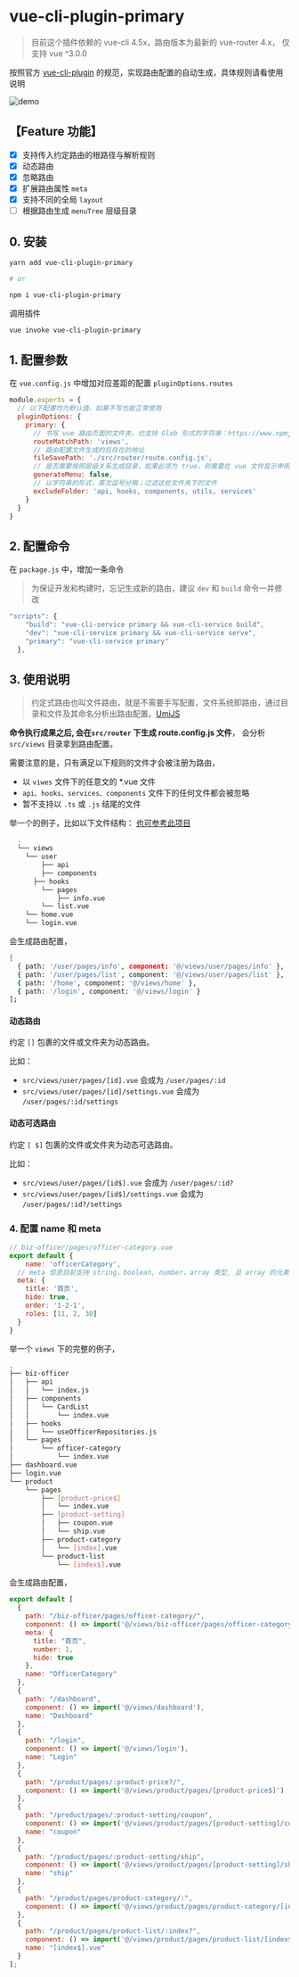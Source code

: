 # vue-cli-plugin-primary

> 目前这个插件依赖的 vue-cli 4.5x，路由版本为最新的 vue-router 4.x， 仅支持 vue ^3.0.0

按照官方 [vue-cli-plugin](https://cli.vuejs.org/zh/dev-guide/plugin-dev.html) 的规范，实现路由配置的自动生成，具体规则请看使用说明

![demo](http://evan-lin.com/vue-cli-plugin-primary.png)

## **【Feature 功能】**

- [x] 支持传入约定路由的根路径与解析规则
- [x] 动态路由
- [x] 忽略路由
- [x] 扩展路由属性 `meta`
- [x] 支持不同的全局 `layout`
- [ ] 根据路由生成 `menuTree` 层级目录

## 0. 安装

```bash
yarn add vue-cli-plugin-primary

# or 

npm i vue-cli-plugin-primary
```


调用插件

```bash
vue invoke vue-cli-plugin-primary
```


## 1. 配置参数
在 `vue.config.js` 中增加对应差距的配置 `pluginOptions.routes`
```js
module.exports = {
  // 以下配置均为默认值，如果不写也能正常使用
  pluginOptions: {
    primary: {
      // 书写 vue 路由页面的文件夹，也支持 Glob 形式的字符串：https://www.npmjs.com/package/glob
      routeMatchPath: 'views',
      // 路由配置文件生成的后存在的地址
      fileSavePath: './src/router/route.config.js',
      // 是否需要按照层级关系生成目录，如果此项为 true，则需要在 vue 文件显示申明 order (1-2-1)
      generateMenu: false,
      // 以字符串的形式，英文逗号分隔；过滤这些文件夹下的文件
      excludeFolder: 'api, hooks, components, utils, services'
    }
  }
}
```



## 2. 配置命令

在 `package.js` 中，增加一条命令

> 为保证开发和构建时，忘记生成新的路由，建议 `dev` 和 `build` 命令一并修改

```javascript
"scripts": {
    "build": "vue-cli-service primary && vue-cli-service build",
    "dev": "vue-cli-service primary && vue-cli-service serve",
    "primary": "vue-cli-service primary"
  },
```



## 3. 使用说明

> 约定式路由也叫文件路由，就是不需要手写配置，文件系统即路由，通过目录和文件及其命名分析出路由配置。[UmiJS](https://umijs.org/zh-CN/docs/convention-routing)

**命令执行成果之后, 会在`src/router` 下生成 route.config.js 文件**， 会分析 `src/views` 目录拿到路由配置。

需要注意的是，只有满足以下规则的文件才会被注册为路由，

* 以 `viwes` 文件下的任意文的 *.vue 文件 
* `api、hooks、services、components` 文件下的任何文件都会被忽略
* 暂不支持以 `.ts` 或 `.js` 结尾的文件

举一个的例子，比如以下文件结构： [也可参考此项目](https://github.com/SkyLin0909/vue3-admin-system)

```bash
  .
  └── views
    └── user
    	├── api
    	├── components  
      ├── hooks
    	└── pages
    		├── info.vue
      	└── list.vue
    └── home.vue
    └── login.vue
```

会生成路由配置，

```bash
[
  { path: '/user/pages/info', component: '@/views/user/pages/info' },
  { path: '/user/pages/list', component: '@/views/user/pages/list' },
  { path: '/home', component: '@/views/home' },
  { path: '/login', component: '@/views/login' }
];
```

#### 动态路由

约定 `[]` 包裹的文件或文件夹为动态路由。

比如：

* `src/views/user/pages/[id].vue` 会成为  `/user/pages/:id`
* `src/views/user/pages/[id]/settings.vue` 会成为 `/user/pages/:id/settings`



#### 动态可选路由

约定 `[ $]` 包裹的文件或文件夹为动态可选路由。

比如：

* `src/views/user/pages/[id$].vue` 会成为 `/user/pages/:id?`
* `src/views/user/pages/[id$]/settings.vue` 会成为 `/user/pages/:id?/settings`

### 4. 配置 name 和 meta

```js
// biz-officer/pages/officer-category.vue
export default {
	name: 'officerCategory',
  // meta 信息目前支持 string，boolean, number，array 类型, 且 array 的元素只支持基础类型
  meta: {
    title: '首页',
    hide: true,
    order: '1-2-1',
    roles: [11, 2, 30]
  }
}
```

举一个 `views` 下的完整的例子，

```bash
.
├── biz-officer
│   ├── api
│   │   └── index.js
│   ├── components
│   │   └── CardList
│   │       └── index.vue
│   ├── hooks
│   │   └── useOfficerRepositories.js
│   └── pages
│       └── officer-category
│           └── index.vue
├── dashboard.vue
├── login.vue
└── product
    └── pages
        ├── [product-price$]
        │   └── index.vue
        ├── [product-setting]
        │   ├── coupon.vue
        │   └── ship.vue
        ├── product-category
        │   └── [index].vue
        └── product-list
            └── [index$].vue
```

会生成路由配置，

```js
export default [
  {
    path: "/biz-officer/pages/officer-category/",
    component: () => import('@/views/biz-officer/pages/officer-category'),
    meta: {
      title: "首页",
      number: 1,
      hide: true
    },
    name: "OfficerCategory"
  },
  {
    path: "/dashboard",
    component: () => import('@/views/dashboard'),
    name: "Dashboard"
  },
  {
    path: "/login",
    component: () => import('@/views/login'),
    name: "Login"
  },
  {
    path: "/product/pages/:product-price?/",
    component: () => import('@/views/product/pages/[product-price$]')
  },
  {
    path: "/product/pages/:product-setting/coupon",
    component: () => import('@/views/product/pages/[product-setting]/coupon'),
    name: "coupon"
  },
  {
    path: "/product/pages/:product-setting/ship",
    component: () => import('@/views/product/pages/[product-setting]/ship'),
    name: "ship"
  },
  {
    path: "/product/pages/product-category/:",
    component: () => import('@/views/product/pages/product-category/[index]')
  },
  {
    path: "/product/pages/product-list/:index?",
    component: () => import('@/views/product/pages/product-list/[index$]'),
    name: "[index$].vue"
  }
];
```
